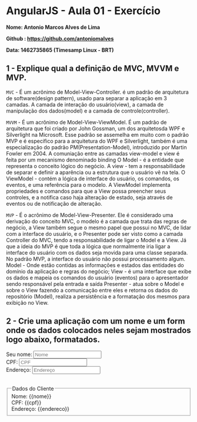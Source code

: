 # AngularJS - Aula 01 - Exercício

**Nome: Antonio Marcos Alves de Lima**

**Github : https://github.com/antoniomalves**

**Data: 1462735865 (Timesamp Linux - BRT)**


## 1 - Explique  qual a definição de MVC, MVVM e MVP.

`MVC` - É um acrônimo de Model-View-Controller.
é um padrão de arquitetura de software(design pattern), usado para separar a aplicação em 3 camadas.
A camada de interação do usuário(view), a camada de manipulação dos dados(model) e a camada de controle(controller).

`MVVM` - É um acrônimo de Model-View-ViewModel. É um padrão de arquitetura que foi criado
por John Gossman, um dos arquitetosda WPF e Silverlight na Microsoft. Esse padrão se assemelha em muito com o padrão MVP e é especifico
para a arquitetura do WPF e Silverlight, também é uma especialização do padrão PM(Presentation-Model), introduzido por Martin Fowler em 2004.
A comuniação entre as camadas view-model e view é feita por um mecanismo denominado binding
O Model - é a entidade que representa o conceito lógico do negócio.
A view - tem a responsabilidade  de separar e definir a aparência ou a estrutura que o usuário vê na tela.
O ViewModel - contém a lógica de interface do usuário, os comandos, os eventos, e uma referência para o modelo. A ViewModel
implementa propriedades e comandos para que a View possa preencher seus controles, e a notifica
caso haja alteração de estado, seja através de eventos ou de notificação de alteração.

`MVP` - É o acrônimo de Model-View-Presenter.
Ele é considerado uma derivação do conceito MVC, o modelo é a camada que trata das regras de negócio, a View também segue o mesmo
papel que possui no MVC, de lidar com a interface do usuário, e o Presenter pode ser visto como a camada Controller do MVC, tendo a responsabilidade
de ligar o Model e a View.
Já que a ideia do MVP é que toda a lógica que normalmente iria ligar a interface do usuário com os dados seja movida para uma classe separada.
No padrão MVP, a interface do usuário não possui processamento algum.
Model - Onde estão contidas as informações e estados das entidades do domínio da aplicação e regras do negócio;
View - é uma interface que exibe os dados e mapeia os comandos do usuário (eventos) para o apresentador sendo responsável pela entrada e saída
Presenter - atua sobre o Model e sobre o View fazendo a comunicação entre eles e retorna os dados do repositório (Model), realiza a persistência e a formatação dos mesmos para exibição no View.


## 2 - Crie uma aplicação com um nome e um form onde os dados colocados neles sejam mostrados logo abaixo, formatados.

<!doctype html>
<html lang="pt-br">
<head>
    <meta charset="UTF-8">
    <script src="https://ajax.googleapis.com/ajax/libs/angularjs/1.5.5/angular.min.js"></script>
    <link rel="stylesheet" href="https://maxcdn.bootstrapcdn.com/bootstrap/3.3.6/css/bootstrap.min.css">
    <title>Aula 1 - Angular BeMEAN</title>
</head>
<body data-ng-app="BeMEAN">
    <div class="container">
        <form>
            <div class="form-group">
                <label for="nome"> Seu nome:</label>
                <input type="text" name="nome" class="form-control"  placeholder="Nome" data-ng-model="nome"></input>
            </div>
            <div class="form-group">
                <label for="cpf"> CPF:   </label>
                <input type="text" name="cpf" class="form-control" placeholder="CPF" data-ng-model="cpf"></input>
            </div>
            <div class="form-group">
                <label for="endereco"> Endereço: </label>
                <input type="text" name="endereco" class="form-control" placeholder="Endereço" data-ng-model="endereco"></input>
            </div>
        </form>
        <br />
        <fieldset >
              <legend> Dados do Cliente</legend>
              Nome: {{nome}}<br />
              CPF:     {{cpf}}<br />
              Endereço: {{endereco}}<br />
        </fieldset>
    </div>
  <script>
          angular.module('BeMEAN', [])
  </script>
</body>
</html>